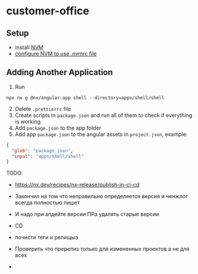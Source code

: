 # customer-office

## Setup

- install [NVM](https://github.com/nvm-sh/nvm)
- [configure NVM to use .nvmrc file](https://github.com/nvm-sh/nvm?tab=readme-ov-file#calling-nvm-use-automatically-in-a-directory-with-a-nvmrc-file)

## Adding Another Application

1. Run

```shell
npx nx g @nx/angular:app shell --directory=apps/shell/shell
```

2. Delete `.prettierrc` file
3. Create scripts in `package.json` and run all of them to check if everything is working
4. Add `package.json` to the app folder
5. Add app `package.json` to the angular assets in `project.json`, example:

```json
{
  "glob": "package.json",
  "input": "apps/shell/shell"
}
```

TODO:

- https://nx.dev/recipes/nx-release/publish-in-ci-cd
- Закончил на том что неправильно определяется версия и ченжлог всегда полностью пишет
- И надо при апдейте версии ПРа удалять старые версии
- CD
- почисти теги и релищыэ

- Проверить что пререлиз только для измененных проектов а не для всех
-
